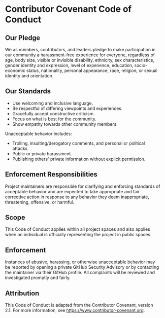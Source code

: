 # Contributor Covenant Code of Conduct

## Our Pledge
We as members, contributors, and leaders pledge to make participation in our
community a harassment-free experience for everyone, regardless of age, body
size, visible or invisible disability, ethnicity, sex characteristics, gender
identity and expression, level of experience, education, socio-economic status,
nationality, personal appearance, race, religion, or sexual identity and
orientation.

## Our Standards
- Use welcoming and inclusive language.
- Be respectful of differing viewpoints and experiences.
- Gracefully accept constructive criticism.
- Focus on what is best for the community.
- Show empathy towards other community members.

Unacceptable behavior includes:
- Trolling, insulting/derogatory comments, and personal or political attacks.
- Public or private harassment.
- Publishing others' private information without explicit permission.

## Enforcement Responsibilities
Project maintainers are responsible for clarifying and enforcing standards of
acceptable behavior and are expected to take appropriate and fair corrective
action in response to any behavior they deem inappropriate, threatening,
offensive, or harmful.

## Scope
This Code of Conduct applies within all project spaces and also applies when
an individual is officially representing the project in public spaces.

## Enforcement
Instances of abusive, harassing, or otherwise unacceptable behavior may be
reported by opening a private GitHub Security Advisory or by contacting the
maintainer via their GitHub profile. All complaints will be reviewed and
investigated promptly and fairly.

## Attribution
This Code of Conduct is adapted from the Contributor Covenant, version 2.1.
For more information, see https://www.contributor-covenant.org.
